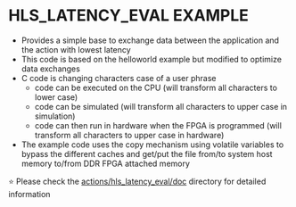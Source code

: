 # HLS_LATENCY_EVAL EXAMPLE

* Provides a simple base to exchange data between the application and the action with lowest latency
* This code is based on the helloworld example but modified to optimize data exchanges
* C code is changing characters case of a user phrase
  * code can be executed on the CPU (will transform all characters to lower case)
  * code can be simulated (will transform all characters to upper case in simulation)
  * code can then run in hardware when the FPGA is programmed (will transform all characters to upper case in hardware)
* The example code uses the copy mechanism using volatile variables to bypass the different caches and get/put the file from/to system host memory to/from DDR FPGA attached memory

:star: Please check the [actions/hls_latency_eval/doc](./doc/) directory for detailed information

